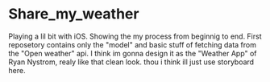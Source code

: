 Share_my_weather
================

Playing a lil bit with iOS. Showing the my process from beginnig to end.
First reposetory contains only the "model" and basic stuff of fetching data from the "Open weather" api.
I think im gonna design it as the "Weather App" of Ryan Nystrom, realy like that clean look. thou i think ill just use storyboard here.
